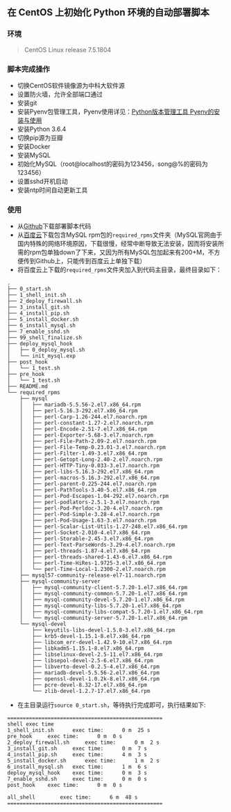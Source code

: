 ## 在 CentOS 上初始化 Python 环境的自动部署脚本
### 环境
> CentOS Linux release 7.5.1804

### 脚本完成操作
* 切换CentOS软件镜像源为中科大软件源
* 设置防火墙，允许全部端口通过
* 安装git
* 安装Pyenv包管理工具，Pyenv使用详见：[Python版本管理工具 Pyenv的安装与使用](https://songmingyao.com/Python%E7%89%88%E6%9C%AC%E7%AE%A1%E7%90%86%E5%B7%A5%E5%85%B7%20Pyenv%E7%9A%84%E5%AE%89%E8%A3%85%E4%B8%8E%E4%BD%BF%E7%94%A8/)
* 安装Python 3.6.4
* 切换pip源为豆瓣
* 安装Docker
* 安装MySQL
* 初始化MySQL（root@localhost的密码为123456，song@%的密码为123456）
* 设置sshd开机启动
* 安装ntp时间自动更新工具

### 使用
* 从[Github](https://github.com/shelmingsong/auto_deployment_shell)下载部署脚本代码
* 从[百度云](https://pan.baidu.com/s/1OLtN6SmzbOlytV44I_nY5g)下载包含MySQL rpm包的`required_rpms`文件夹（MySQL官网由于国内特殊的网络环境原因，下载很慢，经常中断导致无法安装，因而将安装所需的rpm包单独down了下来，又因为所有MySQL包加起来有200+M，不方便传到Github上，只能传到百度云上单独下载）
* 将百度云上下载的`required_rpms`文件夹加入到代码主目录，最终目录如下：
```
.
├── 0_start.sh
├── 1_shell_init.sh
├── 2_deploy_firewall.sh
├── 3_install_git.sh
├── 4_install_pip.sh
├── 5_install_docker.sh
├── 6_install_mysql.sh
├── 7_enable_sshd.sh
├── 99_shell_finalize.sh
├── deploy_mysql_hook
│   ├── 0_deploy_mysql.sh
│   └── init_mysql.exp
├── post_hook
│   └── 1_test.sh
├── pre_hook
│   └── 1_test.sh
├── README.md
└── required_rpms
    ├── mysql
    │   ├── mariadb-5.5.56-2.el7.x86_64.rpm
    │   ├── perl-5.16.3-292.el7.x86_64.rpm
    │   ├── perl-Carp-1.26-244.el7.noarch.rpm
    │   ├── perl-constant-1.27-2.el7.noarch.rpm
    │   ├── perl-Encode-2.51-7.el7.x86_64.rpm
    │   ├── perl-Exporter-5.68-3.el7.noarch.rpm
    │   ├── perl-File-Path-2.09-2.el7.noarch.rpm
    │   ├── perl-File-Temp-0.23.01-3.el7.noarch.rpm
    │   ├── perl-Filter-1.49-3.el7.x86_64.rpm
    │   ├── perl-Getopt-Long-2.40-2.el7.noarch.rpm
    │   ├── perl-HTTP-Tiny-0.033-3.el7.noarch.rpm
    │   ├── perl-libs-5.16.3-292.el7.x86_64.rpm
    │   ├── perl-macros-5.16.3-292.el7.x86_64.rpm
    │   ├── perl-parent-0.225-244.el7.noarch.rpm
    │   ├── perl-PathTools-3.40-5.el7.x86_64.rpm
    │   ├── perl-Pod-Escapes-1.04-292.el7.noarch.rpm
    │   ├── perl-podlators-2.5.1-3.el7.noarch.rpm
    │   ├── perl-Pod-Perldoc-3.20-4.el7.noarch.rpm
    │   ├── perl-Pod-Simple-3.28-4.el7.noarch.rpm
    │   ├── perl-Pod-Usage-1.63-3.el7.noarch.rpm
    │   ├── perl-Scalar-List-Utils-1.27-248.el7.x86_64.rpm
    │   ├── perl-Socket-2.010-4.el7.x86_64.rpm
    │   ├── perl-Storable-2.45-3.el7.x86_64.rpm
    │   ├── perl-Text-ParseWords-3.29-4.el7.noarch.rpm
    │   ├── perl-threads-1.87-4.el7.x86_64.rpm
    │   ├── perl-threads-shared-1.43-6.el7.x86_64.rpm
    │   ├── perl-Time-HiRes-1.9725-3.el7.x86_64.rpm
    │   └── perl-Time-Local-1.2300-2.el7.noarch.rpm
    ├── mysql57-community-release-el7-11.noarch.rpm
    ├── mysql-community-server
    │   ├── mysql-community-client-5.7.20-1.el7.x86_64.rpm
    │   ├── mysql-community-common-5.7.20-1.el7.x86_64.rpm
    │   ├── mysql-community-devel-5.7.20-1.el7.x86_64.rpm
    │   ├── mysql-community-libs-5.7.20-1.el7.x86_64.rpm
    │   ├── mysql-community-libs-compat-5.7.20-1.el7.x86_64.rpm
    │   └── mysql-community-server-5.7.20-1.el7.x86_64.rpm
    └── mysql-devel
        ├── keyutils-libs-devel-1.5.8-3.el7.x86_64.rpm
        ├── krb5-devel-1.15.1-8.el7.x86_64.rpm
        ├── libcom_err-devel-1.42.9-10.el7.x86_64.rpm
        ├── libkadm5-1.15.1-8.el7.x86_64.rpm
        ├── libselinux-devel-2.5-11.el7.x86_64.rpm
        ├── libsepol-devel-2.5-6.el7.x86_64.rpm
        ├── libverto-devel-0.2.5-4.el7.x86_64.rpm
        ├── mariadb-devel-5.5.56-2.el7.x86_64.rpm
        ├── openssl-devel-1.0.2k-8.el7.x86_64.rpm
        ├── pcre-devel-8.32-17.el7.x86_64.rpm
        └── zlib-devel-1.2.7-17.el7.x86_64.rpm
```
* 在主目录运行`source 0_start.sh`，等待执行完成即可，执行结果如下:
```
==================================================
shell exec time
1_shell_init.sh 	 exec time: 	 0 m  25 s
pre_hook 	 exec time: 	 0 m  0 s
2_deploy_firewall.sh 	 exec time: 	 0 m  2 s
3_install_git.sh 	 exec time: 	 0 m  7 s
4_install_pip.sh 	 exec time: 	 4 m  3 s
5_install_docker.sh 	 exec time: 	 1 m  2 s
6_install_mysql.sh 	 exec time: 	 1 m  6 s
deploy_mysql_hook 	 exec time: 	 0 m  3 s
7_enable_sshd.sh 	 exec time: 	 0 m  0 s
post_hook 	 exec time: 	 0 m  0 s

all_shell	 	 exec time: 	 6 m  48 s
==================================================
```
